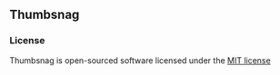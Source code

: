 ## Thumbsnag


### License

Thumbsnag is open-sourced software licensed under the [MIT license](https://raw.githubusercontent.com/gstjohn/Thumbsnag/master/LICENSE)